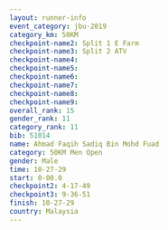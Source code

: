 ```yaml
---
layout: runner-info 
event_category: jbu-2019 
category_km: 50KM 
checkpoint-name2: Split 1 E Farm 
checkpoint-name3: Split 2 ATV 
checkpoint-name4: 
checkpoint-name5: 
checkpoint-name6: 
checkpoint-name7: 
checkpoint-name8: 
checkpoint-name9: 
overall_rank: 15
gender_rank: 11
category_rank: 11
bib: 51014
name: Ahmad Faqih Sadiq Bin Mohd Fuad
category: 50KM Men Open
gender: Male
time: 10-27-29
start: 0-00.0
checkpoint2: 4-17-49
checkpoint3: 9-36-51
finish: 10-27-29
country: Malaysia
---
```

